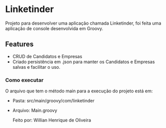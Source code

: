 # Linketinder

Projeto para desenvolver uma aplicação chamada Linketinder, foi feita uma aplicação de console desenvolvida em Groovy.

## Features
* CRUD de Candidatos e Empresas
* Criado persistência em .json para manter os Candidatos e Empresas salvas e facilitar o uso.

### Como executar
O arquivo que tem o método main para a execução do projeto está em:

* Pasta: src/main/groovy/com/linketinder
* Arquivo: Main.groovy

  Feito por: Willian Henrique de Oliveira
